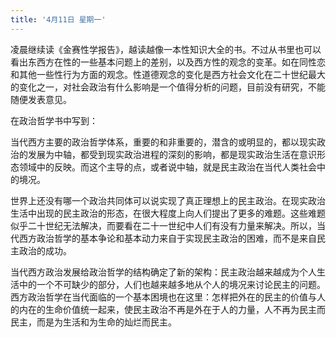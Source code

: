 ```yaml
---
title: '4月11日 星期一'
---
```


凌晨继续读《金赛性学报告》，越读越像一本性知识大全的书。不过从书里也可以看出东西方在性的一些基本问题上的差别，以及西方性的观念的变革。如在同性恋和其他一些性行为方面的观念。性道德观念的变化是西方社会文化在二十世纪最大的变化之一，对社会政治有什么影响是一个值得分析的问题，目前没有研究，不能随便发表意见。

在政治哲学书中写到：

当代西方主要的政治哲学体系，重要的和非重要的，潜含的或明显的，都以现实政治的发展为中轴，都受到现实政治进程的深刻的影响，都是现实政治生活在意识形态领域中的反映。而这个主导的点，或者说中轴，就是民主政治在当代人类社会中的境况。

世界上还没有哪一个政治共同体可以说实现了真正理想上的民主政治。在现实政治生活中出现的民主政治的形态，在很大程度上向人们提出了更多的难题。这些难题似乎二十世纪无法解决，而要看在二十一世纪中人们有没有力量来解决。所以，当代西方政治哲学的基本争论和基本动力来自于实现民主政治的困难，而不是来自民主政治的成功。

当代西方政治发展给政治哲学的结构确定了新的架构：民主政治越来越成为个人生活中的一个不可缺少的部分，人们也越来越多地从个人的境况来讨论民主的问题。西方政治哲学在当代面临的一个基本困境也在这里：怎样把外在的民主的价值与人的内在的生命价值统一起来，使民主政治不再是外在于人的力量，人不再为民主而民主，而是为生活和为生命的灿烂而民主。

